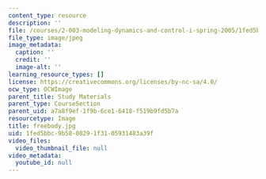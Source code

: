 ```yaml
---
content_type: resource
description: ''
file: /courses/2-003-modeling-dynamics-and-control-i-spring-2005/1fed5bbc9b5808291f3105931483a39f_freebody.jpg
file_type: image/jpeg
image_metadata:
  caption: ''
  credit: ''
  image-alt: ''
learning_resource_types: []
license: https://creativecommons.org/licenses/by-nc-sa/4.0/
ocw_type: OCWImage
parent_title: Study Materials
parent_type: CourseSection
parent_uid: a7a8f9ef-1f9b-6ce1-6418-f519b9fd5b7a
resourcetype: Image
title: freebody.jpg
uid: 1fed5bbc-9b58-0829-1f31-05931483a39f
video_files:
  video_thumbnail_file: null
video_metadata:
  youtube_id: null
---
```

